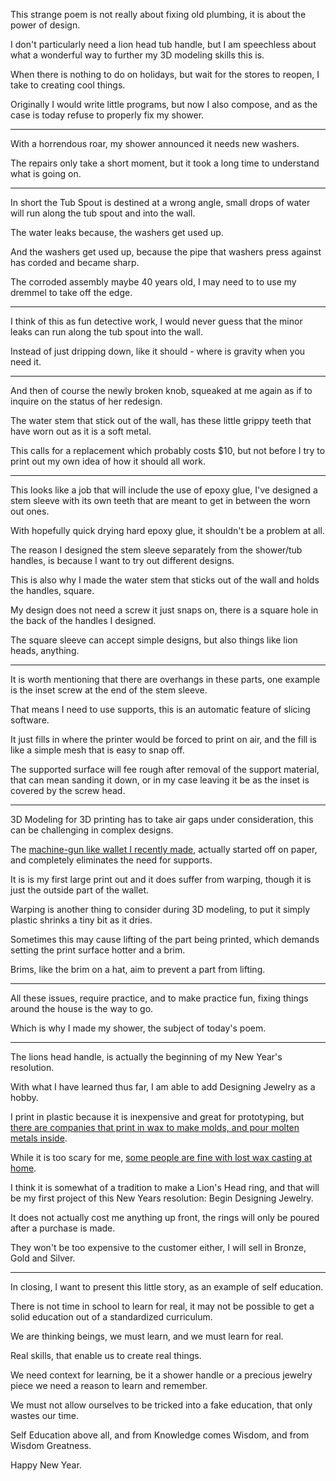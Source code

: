 This strange poem is not really about fixing old plumbing,
it is about the power of design.

I don't particularly need a lion head tub handle,
but I am speechless about what a wonderful way to further my 3D modeling skills this is.

When there is nothing to do on holidays,
but wait for the stores to reopen, I take to creating cool things.

Originally I would write little programs,
but now I also compose, and as the case is today refuse to properly fix my shower.

---


With a horrendous roar,
my shower announced it needs new washers.

The repairs only take a short moment,
but it took a long time to understand what is going on.

---

In short the Tub Spout is destined at a wrong angle,
small drops of water will run along the tub spout and into the wall.

The water leaks because,
the washers get used up.

And the washers get used up,
because the pipe that washers press against has corded and became sharp.

The corroded assembly maybe 40 years old,
I may need to to use my dremmel to take off the edge.

---

I think of this as fun detective work,
I would never guess that the minor leaks can run along the tub spout into the wall.

Instead of just dripping down,
like it should - where is gravity when you need it.

---

And then of course the newly broken knob,
squeaked at me again as if to inquire on the status of her redesign.

The water stem that stick out of the wall,
has these little grippy teeth that have worn out as it is a soft metal.

This calls for a replacement which probably costs $10,
but not before I try to print out my own idea of how it should all work.

---

This looks like a job that will include the use of epoxy glue,
I've designed a stem sleeve with its own teeth that are meant to get in between the worn out ones.

With hopefully quick drying hard epoxy glue,
it shouldn't be a problem at all.

The reason I designed the stem sleeve separately from the shower/tub handles,
is because I want to try out different designs.

This is also why I made the water stem that sticks out of the wall and holds the handles,
square.

My design does not need a screw it just snaps on,
there is a square hole in the back of the handles I designed.

The square sleeve can accept simple designs,
but also things like lion heads, anything.

---

It is worth mentioning that there are overhangs in these parts,
one example is the inset screw at the end of the stem sleeve.

That means I need to use supports,
this is an automatic feature of slicing software.

It just fills in where the printer would be forced to print on air,
and the fill is like a simple mesh that is easy to snap off.

The supported surface will fee rough after removal of the support material,
that can mean sanding it down, or in my case leaving it be as the inset is covered by the screw head.

---

3D Modeling for 3D printing has to take air gaps under consideration,
this can be challenging in complex designs.

The [machine-gun like wallet I recently made][1],
actually started off on paper, and completely eliminates the need for supports.

It is is my first large print out and it does suffer from warping,
though it is just the outside part of the wallet.

Warping is another thing to consider during 3D modeling,
to put it simply plastic shrinks a tiny bit as it dries.

Sometimes this may cause lifting of the part being printed,
which demands setting the print surface hotter and a brim.

Brims, like the brim on a hat,
aim to prevent a part from lifting.

---

All these issues, require practice,
and to make practice fun, fixing things around the house is the way to go.

Which is why I made my shower,
the subject of today's poem.

---

The lions head handle,
is actually the beginning of my New Year's resolution.

With what I have learned thus far,
I am able to add Designing Jewelry as a hobby.

I print in plastic because it is inexpensive and great for prototyping,
but [there are companies that print in wax to make molds, and pour molten metals inside][2].

While it is too scary for me,
[some people are fine with lost wax casting at home][3].

I think it is somewhat of a tradition to make a Lion's Head ring,
and that will be my first project of this New Years resolution: Begin Designing Jewelry.

It does not actually cost me anything up front,
the rings will only be poured after a purchase is made.

They won't be too expensive to the customer either,
I will sell in Bronze, Gold and Silver.

---

In closing, I want to present this little story,
as an example of self education.

There is not time in school to learn for real,
it may not be possible to get a solid education out of a standardized curriculum.

We are thinking beings,
we must learn, and we must learn for real.

Real skills,
that enable us to create real things.

We need context for learning,
be it a shower handle or a precious jewelry piece we need a reason to learn and remember.

We must not allow ourselves to be tricked into a fake education,
that only wastes our time.

Self Education above all,
and from Knowledge comes Wisdom, and from Wisdom Greatness.

Happy New Year.




[1]: https://www.tinkercad.com/things/cqjoiNqLrbg
[2]: https://www.youtube.com/watch?v=qJuTM0Y7U1k
[3]: https://www.youtube.com/watch?v=bBAkI78--cE

